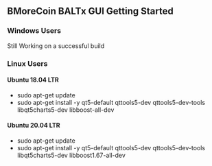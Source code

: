 ## BMoreCoin BALTx GUI Getting Started

### Windows Users
Still Working on a successful build

### Linux Users
#### Ubuntu 18.04 LTR
* sudo apt-get update
* sudo apt-get install -y qt5-default qttools5-dev qttools5-dev-tools libqt5charts5-dev libboost-all-dev

#### Ubuntu 20.04 LTR
* sudo apt-get update
* sudo apt-get install -y qt5-default qttools5-dev qttools5-dev-tools libqt5charts5-dev libboost1.67-all-dev
